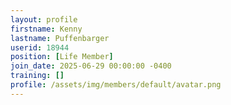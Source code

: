 ```yaml
---
layout: profile
firstname: Kenny
lastname: Puffenbarger
userid: 18944
position: [Life Member]
join_date: 2025-06-29 00:00:00 -0400
training: []
profile: /assets/img/members/default/avatar.png
---
```

